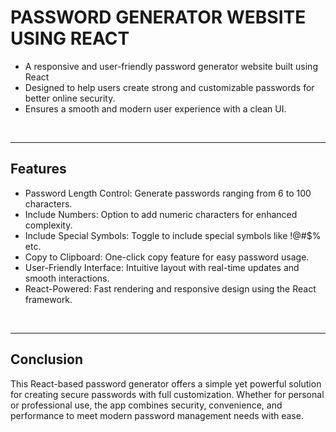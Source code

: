 <h1> PASSWORD GENERATOR WEBSITE USING REACT </h1>
<ul>
  <li>A responsive and user-friendly password generator website built using React</li>
  <li>Designed to help users create strong and customizable passwords for better online security.</li>
  <li>Ensures a smooth and modern user experience with a clean UI.</li>
</ul>
<br/>
<hr/>
<h2>Features</h2>
<ul>
  <li>Password Length Control: Generate passwords ranging from 6 to 100 characters.</li>
  <li>Include Numbers: Option to add numeric characters for enhanced complexity.</li>
  <li>Include Special Symbols: Toggle to include special symbols like !@#$% etc.</li>
  <li>Copy to Clipboard: One-click copy feature for easy password usage.</li>
  <li>User-Friendly Interface: Intuitive layout with real-time updates and smooth interactions.</li>
  <li>React-Powered: Fast rendering and responsive design using the React framework.</li>
</ul>
<br/>
<hr/>
<h2>Conclusion</h2>
<p>This React-based password generator offers a simple yet powerful solution for creating secure passwords with full customization. Whether for personal or professional use, the app combines security, convenience, and performance to meet modern password management needs with ease.</p>
